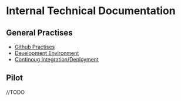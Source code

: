 # Internal Technical Documentation

## General Practises

- [Github Practises](./github.md)
- [Development Environment](./development.md)
- [Continoug Integration/Deployment](./CI.md)

## Pilot

//TODO